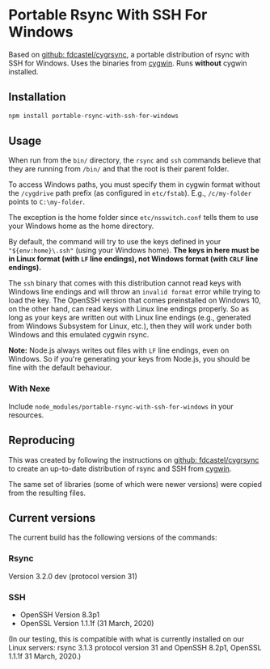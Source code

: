 # Portable Rsync With SSH For Windows

Based on [github: fdcastel/cygrsync](https://github.com/fdcastel/cygrsync), a portable distribution of rsync with SSH for Windows. Uses the binaries from [cygwin](https://www.cygwin.com/). Runs __without__ cygwin installed.

## Installation

```bash
npm install portable-rsync-with-ssh-for-windows
```

## Usage

When run from the `bin/` directory, the `rsync` and `ssh` commands believe that they are running from `/bin/` and that the root is their parent folder.

To access Windows paths, you must specify them in cygwin format without the `/cygdrive` path prefix (as configured in `etc/fstab`). E.g., `/c/my-folder` points to `C:\my-folder`. 

The exception is the home folder since `etc/nsswitch.conf` tells them to use your Windows home as the home directory.

By default, the command will try to use the keys defined in your `"${env:home}\.ssh"` (using your Windows home). __The keys in here must be in Linux format (with `LF` line endings), not Windows format (with `CRLF` line endings).__

The `ssh` binary that comes with this distribution cannot read keys with Windows line endings and will throw an `invalid format` error while trying to load the key. The OpenSSH version that comes preinstalled on Windows 10, on the other hand, can read keys with Linux line endings properly. So as long as your keys are written out with Linux line endings (e.g., generated from Windows Subsystem for Linux, etc.), then they will work under both Windows and this emulated cygwin rsync.

__Note:__ Node.js always writes out files with `LF` line endings, even on Windows. So if you're generating your keys from Node.js, you should be fine with the default behaviour.

### With Nexe

Include `node_modules/portable-rsync-with-ssh-for-windows` in your resources.

## Reproducing

This was created by following the instructions on [github: fdcastel/cygrsync](https://github.com/fdcastel/cygrsync) to create an up-to-date distribution of rsync and SSH from [cygwin](https://www.cygwin.com/).

The same set of libraries (some of which were newer versions) were copied from the resulting files.

## Current versions

The current build has the following versions of the commands:

### Rsync

Version 3.2.0 dev (protocol version 31)

### SSH

  - OpenSSH Version 8.3p1
  - OpenSSL Version 1.1.1f (31 March, 2020)

(In our testing, this is compatible with what is currently installed on our Linux servers: rsync 3.1.3 protocol version 31 and OpenSSH 8.2p1, OpenSSL 1.1.1f 31 March, 2020.)
